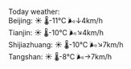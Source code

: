 Today weather:  
Beijing: ☀️   🌡️-11°C 🌬️↓4km/h  
Tianjin: ☀️   🌡️-10°C 🌬️↘4km/h  
Shijiazhuang: ☀️   🌡️-10°C 🌬️↘7km/h  
Tangshan: ☀️   🌡️-8°C 🌬️→7km/h  
